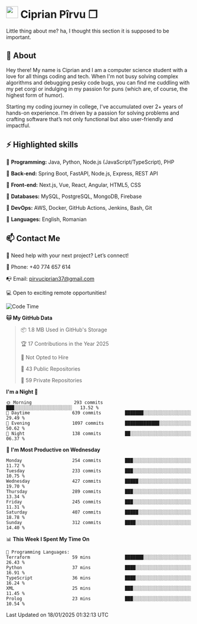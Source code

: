 # <img height="32px" src="https://user-images.githubusercontent.com/74038190/216122041-518ac897-8d92-4c6b-9b3f-ca01dcaf38ee.png"> Ciprian Pîrvu ❐ </h1>

Little thing about me? ha, I thought this section it is supposed to be important.

## 🧐 About

Hey there! My name is Ciprian and I am a computer science student with a love for all things coding and tech. When I'm not busy solving complex algorithms and debugging pesky code bugs, you can find me cuddling with my pet corgi or indulging in my passion for puns (which are, of course, the highest form of humor).

Starting my coding journey in college, I've accumulated over 2+ years of hands-on experience. I’m driven by a passion for solving problems and crafting software that’s not only functional but also user-friendly and impactful.


## ⚡ Highlighted skills

🎯 **Programming:** Java, Python, Node.js (JavaScript/TypeScript), PHP

🎯 **Back-end:** Spring Boot, FastAPI, Node.js, Express, REST API

🎯 **Front-end:** Next.js, Vue, React, Angular, HTML5, CSS

🎯 **Databases:** MySQL, PostgreSQL, MongoDB, Firebase

🎯 **DevOps:** AWS, Docker, GitHub Actions, Jenkins, Bash, Git

🎯 **Languages:** English, Romanian



## 📫 Contact Me

🤝 Need help with your next project? Let’s connect!

📱 Phone: +40 774 657 614

📭 Email: pirvuciprian37@gmail.com


💻 Open to exciting remote opportunities!

<!--START_SECTION:waka-->
![Code Time](http://img.shields.io/badge/Code%20Time-2%2C259%20hrs%2059%20mins-blue)

**🐱 My GitHub Data** 

> 📦 1.8 MB Used in GitHub's Storage 
 > 
> 🏆 17 Contributions in the Year 2025
 > 
> 🚫 Not Opted to Hire
 > 
> 📜 43 Public Repositories 
 > 
> 🔑 59 Private Repositories 
 > 
**I'm a Night 🦉** 

```text
🌞 Morning                293 commits         ███░░░░░░░░░░░░░░░░░░░░░░   13.52 % 
🌆 Daytime                639 commits         ███████░░░░░░░░░░░░░░░░░░   29.49 % 
🌃 Evening                1097 commits        █████████████░░░░░░░░░░░░   50.62 % 
🌙 Night                  138 commits         ██░░░░░░░░░░░░░░░░░░░░░░░   06.37 % 
```
📅 **I'm Most Productive on Wednesday** 

```text
Monday                   254 commits         ███░░░░░░░░░░░░░░░░░░░░░░   11.72 % 
Tuesday                  233 commits         ███░░░░░░░░░░░░░░░░░░░░░░   10.75 % 
Wednesday                427 commits         █████░░░░░░░░░░░░░░░░░░░░   19.70 % 
Thursday                 289 commits         ███░░░░░░░░░░░░░░░░░░░░░░   13.34 % 
Friday                   245 commits         ███░░░░░░░░░░░░░░░░░░░░░░   11.31 % 
Saturday                 407 commits         █████░░░░░░░░░░░░░░░░░░░░   18.78 % 
Sunday                   312 commits         ████░░░░░░░░░░░░░░░░░░░░░   14.40 % 
```


📊 **This Week I Spent My Time On** 

```text
💬 Programming Languages: 
Terraform                59 mins             ███████░░░░░░░░░░░░░░░░░░   26.43 % 
Python                   37 mins             ████░░░░░░░░░░░░░░░░░░░░░   16.91 % 
TypeScript               36 mins             ████░░░░░░░░░░░░░░░░░░░░░   16.24 % 
XML                      25 mins             ███░░░░░░░░░░░░░░░░░░░░░░   11.45 % 
Prolog                   23 mins             ███░░░░░░░░░░░░░░░░░░░░░░   10.54 % 
```


 Last Updated on 18/01/2025 01:32:13 UTC
<!--END_SECTION:waka-->
